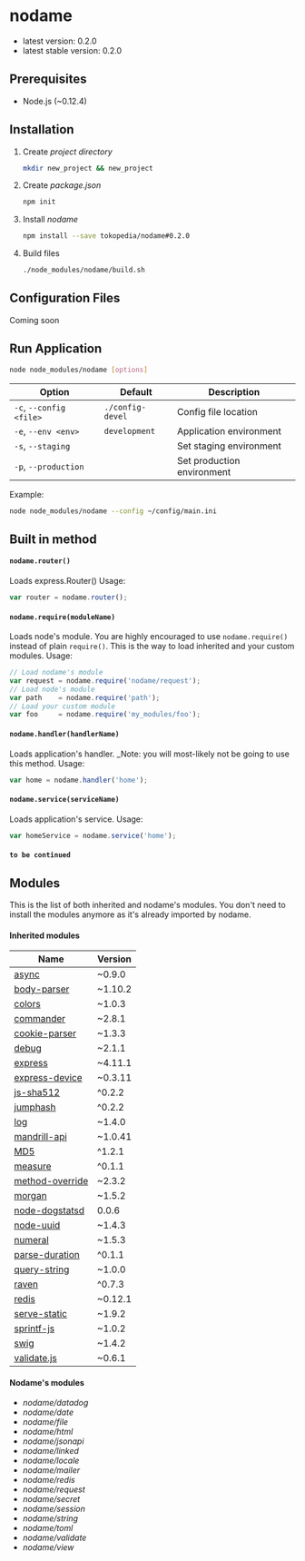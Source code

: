 # nodame
- latest version: 0.2.0
- latest stable version: 0.2.0

## Prerequisites
- Node.js (~0.12.4)

## Installation
1. Create *project directory*
   ```bash
   mkdir new_project && new_project
   ```

2. Create *package.json*
   ```bash
   npm init
   ```

3. Install *nodame*
   ```bash
   npm install --save tokopedia/nodame#0.2.0
   ```

4. Build files
   ```bash
   ./node_modules/nodame/build.sh
   ```

## Configuration Files
Coming soon

## Run Application
```bash
node node_modules/nodame [options]
```
|Option                    |Default          |Description                  |
|--------------------------|-----------------|-----------------------------|
|`-c`, `--config <file>`   |`./config-devel` |Config file location         |
|`-e`, `--env <env>`       |`development`    |Application environment      |
|`-s`, `--staging`         |                 |Set staging environment      |
|`-p`, `--production`      |                 |Set production environment   |

Example:
```bash
node node_modules/nodame --config ~/config/main.ini
```

## Built in method
#### `nodame.router()`
Loads express.Router()
Usage:
```javascript
var router = nodame.router();
```
#### `nodame.require(moduleName)`
Loads node's module. You are highly encouraged to use `nodame.require()` instead of plain `require()`. This is the way to load inherited and your custom modules.
Usage:
```javascript
// Load nodame's module
var request = nodame.require('nodame/request');
// Load node's module
var path    = nodame.require('path');
// Load your custom module
var foo     = nodame.require('my_modules/foo');
```
#### `nodame.handler(handlerName)`
Loads application's handler. _Note: you will most-likely not be going to use this method.
Usage:
```javascript
var home = nodame.handler('home');
```

#### `nodame.service(serviceName)`
Loads application's service.
Usage:
```javascript
var homeService = nodame.service('home');
```

#### `to be continued`

## Modules
This is the list of both inherited and nodame's modules. You don't need to install the modules anymore as it's already imported by nodame.

#### Inherited modules
|Name                                                             |Version |
|-----------------------------------------------------------------|--------|
|[async](https://www.npmjs.com/package/async)                     |~0.9.0  |
|[body-parser](https://www.npmjs.com/package/body-parser)         |~1.10.2 |
|[colors](https://www.npmjs.com/package/colors)                   |~1.0.3  |
|[commander](https://www.npmjs.com/package/commander)             |~2.8.1  |
|[cookie-parser](https://www.npmjs.com/package/cookie-parser)     |~1.3.3  |
|[debug](https://www.npmjs.com/package/debug)                     |~2.1.1  |
|[express](https://www.npmjs.com/package/express)                 |~4.11.1 |
|[express-device](https://www.npmjs.com/package/express-device)   |~0.3.11 |
|[js-sha512](https://www.npmjs.com/package/js-sha512)             |^0.2.2  |
|[jumphash](https://www.npmjs.com/package/jumphash)               |^0.2.2  |
|[log](https://www.npmjs.com/package/log)                         |~1.4.0  |
|[mandrill-api](https://www.npmjs.com/package/mandrill-api)       |~1.0.41 |
|[MD5](https://www.npmjs.com/package/MD5)                         |^1.2.1  |
|[measure](https://www.npmjs.com/package/measure)                 |^0.1.1  |
|[method-override](https://www.npmjs.com/package/method-override) |~2.3.2  |
|[morgan](https://www.npmjs.com/package/morgan)                   |~1.5.2  |
|[node-dogstatsd](https://www.npmjs.com/package/node-dogstatsd)   |0.0.6   |
|[node-uuid](https://www.npmjs.com/package/node-uuid)             |~1.4.3  |
|[numeral](https://www.npmjs.com/package/numeral)                 |~1.5.3  |
|[parse-duration](https://www.npmjs.com/package/parse-duration)   |^0.1.1  |
|[query-string](https://www.npmjs.com/package/query-string)       |~1.0.0  |
|[raven](https://www.npmjs.com/package/raven)                     |^0.7.3  |
|[redis](https://www.npmjs.com/package/redis)                     |~0.12.1 |
|[serve-static](https://www.npmjs.com/package/serve-static)       |~1.9.2  |
|[sprintf-js](https://www.npmjs.com/package/sprintf-js)           |~1.0.2  |
|[swig](https://www.npmjs.com/package/swig)                       |~1.4.2  |
|[validate.js](https://www.npmjs.com/package/validate.js)         |~0.6.1  |

#### Nodame's modules
- *nodame/datadog*
- *nodame/date*
- *nodame/file*
- *nodame/html*
- *nodame/jsonapi*
- *nodame/linked*
- *nodame/locale*
- *nodame/mailer*
- *nodame/redis*
- *nodame/request*
- *nodame/secret*
- *nodame/session*
- *nodame/string*
- *nodame/toml*
- *nodame/validate*
- *nodame/view*
